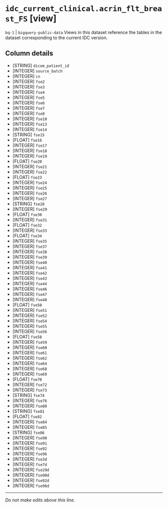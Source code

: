 # `idc_current_clinical.acrin_flt_breast_FS` [view]
`bq-1` | `bigquery-public-data`
Views in this dataset reference the tables in the dataset corresponding to the current IDC version.

## Column details
* [STRING]    `dicom_patient_id`
* [INTEGER]   `source_batch`
* [INTEGER]   `cn`
* [INTEGER]   `fse2`
* [INTEGER]   `fse3`
* [INTEGER]   `fse4`
* [INTEGER]   `fse5`
* [INTEGER]   `fse6`
* [INTEGER]   `fse7`
* [INTEGER]   `fse8`
* [INTEGER]   `fse10`
* [INTEGER]   `fse13`
* [INTEGER]   `fse14`
* [STRING]    `fse15`
* [FLOAT]     `fse16`
* [INTEGER]   `fse17`
* [INTEGER]   `fse18`
* [INTEGER]   `fse19`
* [FLOAT]     `fse20`
* [INTEGER]   `fse21`
* [INTEGER]   `fse22`
* [FLOAT]     `fse23`
* [INTEGER]   `fse24`
* [INTEGER]   `fse25`
* [INTEGER]   `fse26`
* [INTEGER]   `fse27`
* [STRING]    `fse28`
* [INTEGER]   `fse29`
* [FLOAT]     `fse30`
* [INTEGER]   `fse31`
* [FLOAT]     `fse32`
* [INTEGER]   `fse33`
* [FLOAT]     `fse34`
* [INTEGER]   `fse35`
* [INTEGER]   `fse37`
* [INTEGER]   `fse38`
* [INTEGER]   `fse39`
* [INTEGER]   `fse40`
* [INTEGER]   `fse41`
* [INTEGER]   `fse42`
* [INTEGER]   `fse43`
* [INTEGER]   `fse44`
* [INTEGER]   `fse46`
* [INTEGER]   `fse47`
* [INTEGER]   `fse48`
* [FLOAT]     `fse50`
* [INTEGER]   `fse51`
* [INTEGER]   `fse52`
* [INTEGER]   `fse54`
* [INTEGER]   `fse55`
* [INTEGER]   `fse56`
* [FLOAT]     `fse58`
* [INTEGER]   `fse59`
* [INTEGER]   `fse60`
* [INTEGER]   `fse61`
* [INTEGER]   `fse62`
* [INTEGER]   `fse64`
* [INTEGER]   `fse68`
* [INTEGER]   `fse69`
* [FLOAT]     `fse70`
* [INTEGER]   `fse72`
* [INTEGER]   `fse73`
* [STRING]    `fse74`
* [INTEGER]   `fse76`
* [INTEGER]   `fse80`
* [STRING]    `fse81`
* [FLOAT]     `fse82`
* [INTEGER]   `fse84`
* [INTEGER]   `fse85`
* [STRING]    `fse86`
* [INTEGER]   `fse90`
* [INTEGER]   `fse91`
* [INTEGER]   `fse92`
* [INTEGER]   `fse96`
* [INTEGER]   `fse3d`
* [INTEGER]   `fse7d`
* [INTEGER]   `fse29d`
* [INTEGER]   `fse90d`
* [INTEGER]   `fse92d`
* [INTEGER]   `fse96d`

-------------------------------------------------------------------------------
*Do not make edits above this line.*

